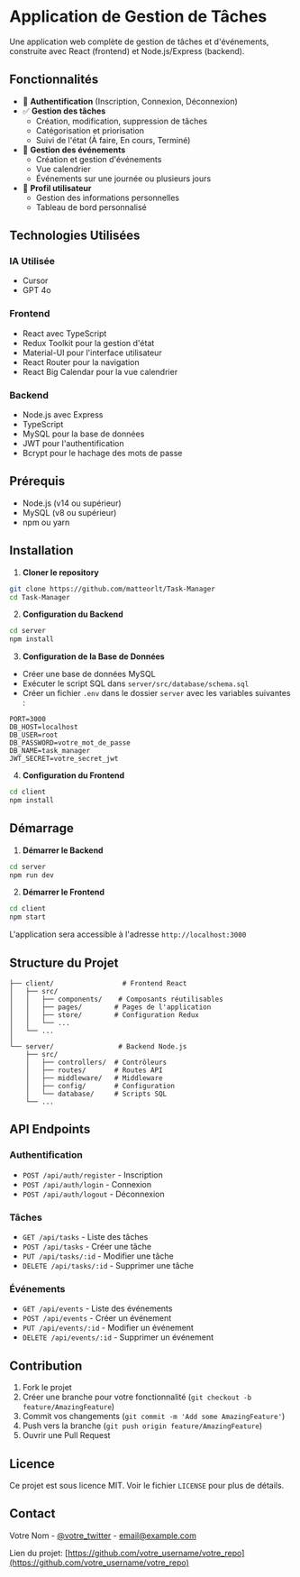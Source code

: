# Application de Gestion de Tâches

Une application web complète de gestion de tâches et d'événements, construite avec React (frontend) et Node.js/Express (backend).

## Fonctionnalités

- 🔐 **Authentification** (Inscription, Connexion, Déconnexion)
- ✅ **Gestion des tâches**
  - Création, modification, suppression de tâches
  - Catégorisation et priorisation
  - Suivi de l'état (À faire, En cours, Terminé)
- 📅 **Gestion des événements**
  - Création et gestion d'événements
  - Vue calendrier
  - Événements sur une journée ou plusieurs jours
- 👤 **Profil utilisateur**
  - Gestion des informations personnelles
  - Tableau de bord personnalisé

## Technologies Utilisées

### IA Utilisée
- Cursor
- GPT 4o

### Frontend
- React avec TypeScript
- Redux Toolkit pour la gestion d'état
- Material-UI pour l'interface utilisateur
- React Router pour la navigation
- React Big Calendar pour la vue calendrier

### Backend
- Node.js avec Express
- TypeScript
- MySQL pour la base de données
- JWT pour l'authentification
- Bcrypt pour le hachage des mots de passe

## Prérequis

- Node.js (v14 ou supérieur)
- MySQL (v8 ou supérieur)
- npm ou yarn

## Installation

1. **Cloner le repository**
```bash
git clone https://github.com/matteorlt/Task-Manager
cd Task-Manager
```

2. **Configuration du Backend**
```bash
cd server
npm install
```

3. **Configuration de la Base de Données**
- Créer une base de données MySQL
- Exécuter le script SQL dans `server/src/database/schema.sql`
- Créer un fichier `.env` dans le dossier `server` avec les variables suivantes :
```env
PORT=3000
DB_HOST=localhost
DB_USER=root
DB_PASSWORD=votre_mot_de_passe
DB_NAME=task_manager
JWT_SECRET=votre_secret_jwt
```

4. **Configuration du Frontend**
```bash
cd client
npm install
```

## Démarrage

1. **Démarrer le Backend**
```bash
cd server
npm run dev
```

2. **Démarrer le Frontend**
```bash
cd client
npm start
```

L'application sera accessible à l'adresse `http://localhost:3000`

## Structure du Projet

```
├── client/                 # Frontend React
│   ├── src/
│   │   ├── components/    # Composants réutilisables
│   │   ├── pages/        # Pages de l'application
│   │   ├── store/        # Configuration Redux
│   │   └── ...
│   └── ...
│
└── server/                # Backend Node.js
    ├── src/
    │   ├── controllers/  # Contrôleurs
    │   ├── routes/       # Routes API
    │   ├── middleware/   # Middleware
    │   ├── config/       # Configuration
    │   └── database/     # Scripts SQL
    └── ...
```

## API Endpoints

### Authentification
- `POST /api/auth/register` - Inscription
- `POST /api/auth/login` - Connexion
- `POST /api/auth/logout` - Déconnexion

### Tâches
- `GET /api/tasks` - Liste des tâches
- `POST /api/tasks` - Créer une tâche
- `PUT /api/tasks/:id` - Modifier une tâche
- `DELETE /api/tasks/:id` - Supprimer une tâche

### Événements
- `GET /api/events` - Liste des événements
- `POST /api/events` - Créer un événement
- `PUT /api/events/:id` - Modifier un événement
- `DELETE /api/events/:id` - Supprimer un événement

## Contribution

1. Fork le projet
2. Créer une branche pour votre fonctionnalité (`git checkout -b feature/AmazingFeature`)
3. Commit vos changements (`git commit -m 'Add some AmazingFeature'`)
4. Push vers la branche (`git push origin feature/AmazingFeature`)
5. Ouvrir une Pull Request

## Licence

Ce projet est sous licence MIT. Voir le fichier `LICENSE` pour plus de détails.

## Contact

Votre Nom - [@votre_twitter](https://twitter.com/votre_twitter) - email@example.com

Lien du projet: [https://github.com/votre_username/votre_repo](https://github.com/votre_username/votre_repo) 
